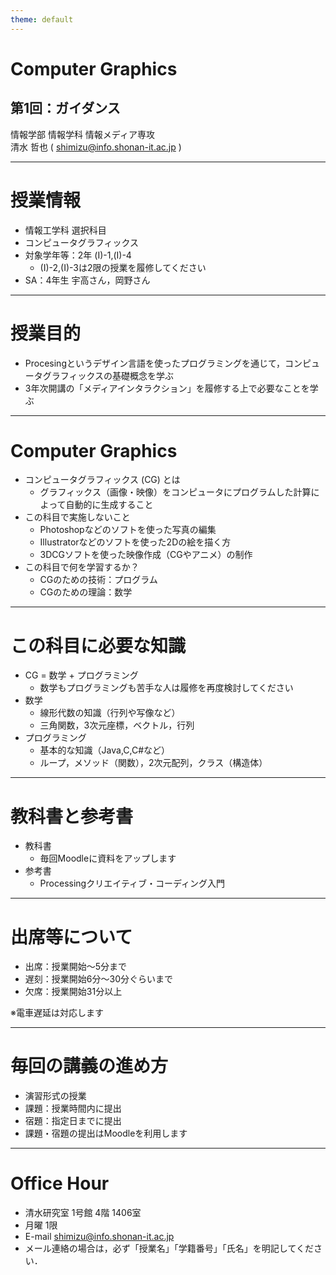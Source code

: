 ```yaml
---
theme: default
---
```


# Computer Graphics

## 第1回：ガイダンス

情報学部 情報学科 情報メディア専攻  
清水 哲也 ( shimizu@info.shonan-it.ac.jp )

---

# 授業情報
- 情報工学科 選択科目
- コンピュータグラフィックス
- 対象学年等：2年 (I)-1,(I)-4
  - (I)-2,(I)-3は2限の授業を履修してください
- SA：4年生 宇高さん，岡野さん

---

# 授業目的

- Procesingというデザイン言語を使ったプログラミングを通じて，コンピュータグラフィックスの基礎概念を学ぶ
- 3年次開講の「メディアインタラクション」を履修する上で必要なことを学ぶ

---

# Computer Graphics

- コンピュータグラフィックス (CG) とは
  - グラフィックス（画像・映像）をコンピュータにプログラムした計算によって自動的に生成すること
- この科目で実施しないこと
  - Photoshopなどのソフトを使った写真の編集
  - Illustratorなどのソフトを使った2Dの絵を描く方
  - 3DCGソフトを使った映像作成（CGやアニメ）の制作
- この科目で何を学習するか？
  - CGのための技術：プログラム
  - CGのための理論：数学

---

# この科目に必要な知識

- CG = 数学 + プログラミング
  - 数学もプログラミングも苦手な人は履修を再度検討してください
- 数学
  - 線形代数の知識（行列や写像など）
  - 三角関数，3次元座標，ベクトル，行列
- プログラミング
  - 基本的な知識（Java,C,C#など）
  - ループ，メソッド（関数），2次元配列，クラス（構造体）

---

# 教科書と参考書

- 教科書
  - 毎回Moodleに資料をアップします
- 参考書
  - Processingクリエイティブ・コーディング入門

---

# 出席等について

- 出席：授業開始〜5分まで
- 遅刻：授業開始6分〜30分ぐらいまで
- 欠席：授業開始31分以上

※電車遅延は対応します

---

# 毎回の講義の進め方

- 演習形式の授業
- 課題：授業時間内に提出
- 宿題：指定日までに提出
- 課題・宿題の提出はMoodleを利用します

---

# Office Hour

- 清水研究室 1号館 4階 1406室
- 月曜 1限
- E-mail shimizu@info.shonan-it.ac.jp
- メール連絡の場合は，必ず「授業名」「学籍番号」「氏名」を明記してください．
